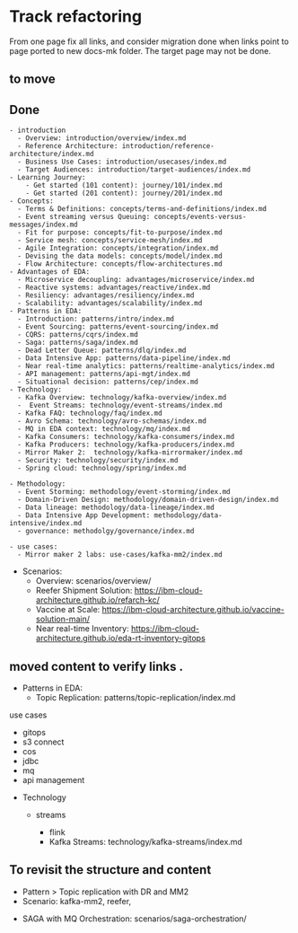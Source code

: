# Track refactoring
From one page fix all links, and consider migration done when links point to page ported to new docs-mk folder. The target page may not be done.

## to move 

## Done
    - introduction
      - Overview: introduction/overview/index.md
      - Reference Architecture: introduction/reference-architecture/index.md
      - Business Use Cases: introduction/usecases/index.md
      - Target Audiences: introduction/target-audiences/index.md
    - Learning Journey:
        - Get started (101 content): journey/101/index.md
        - Get started (201 content): journey/201/index.md
    - Concepts:
      - Terms & Definitions: concepts/terms-and-definitions/index.md
      - Event streaming versus Queuing: concepts/events-versus-messages/index.md
      - Fit for purpose: concepts/fit-to-purpose/index.md
      - Service mesh: concepts/service-mesh/index.md
      - Agile Integration: concepts/integration/index.md
      - Devising the data models: concepts/model/index.md
      - Flow Architecture: concepts/flow-architectures.md
    - Advantages of EDA:
      - Microservice decoupling: advantages/microservice/index.md
      - Reactive systems: advantages/reactive/index.md
      - Resiliency: advantages/resiliency/index.md
      - Scalability: advantages/scalability/index.md
    - Patterns in EDA:
      - Introduction: patterns/intro/index.md
      - Event Sourcing: patterns/event-sourcing/index.md
      - CQRS: patterns/cqrs/index.md
      - Saga: patterns/saga/index.md
      - Dead Letter Queue: patterns/dlq/index.md
      - Data Intensive App: patterns/data-pipeline/index.md
      - Near real-time analytics: patterns/realtime-analytics/index.md
      - API management: patterns/api-mgt/index.md
      - Situational decision: patterns/cep/index.md
    - Technology:
      - Kafka Overview: technology/kafka-overview/index.md
      -  Event Streams: technology/event-streams/index.md
      - Kafka FAQ: technology/faq/index.md
      - Avro Schema: technology/avro-schemas/index.md
      - MQ in EDA context: technology/mq/index.md
      - Kafka Consumers: technology/kafka-consumers/index.md
      - Kafka Producers: technology/kafka-producers/index.md
      - Mirror Maker 2:  technology/kafka-mirrormaker/index.md
      - Security: technology/security/index.md
      - Spring cloud: technology/spring/index.md

    - Methodology:
      - Event Storming: methodology/event-storming/index.md
      - Domain-Driven Design: methodology/domain-driven-design/index.md
      - Data lineage: methodology/data-lineage/index.md
      - Data Intensive App Development: methodology/data-intensive/index.md
      - governance: methodolgy/governance/index.md

    - use cases:
      - Mirror maker 2 labs: use-cases/kafka-mm2/index.md

  - Scenarios:
    - Overview: scenarios/overview/
    - Reefer Shipment Solution: https://ibm-cloud-architecture.github.io/refarch-kc/
    - Vaccine at Scale: https://ibm-cloud-architecture.github.io/vaccine-solution-main/
    - Near real-time Inventory: https://ibm-cloud-architecture.github.io/eda-rt-inventory-gitops

## moved content to verify links . 

- Patterns in EDA:  
    - Topic Replication: patterns/topic-replication/index.md

      
use cases
- gitops
- s3 connect
- cos 
- jdbc
- mq 
- api management

* Technology
  * streams
    
    * flink

    - Kafka Streams: technology/kafka-streams/index.md
    

## To revisit the structure and content

* Pattern > Topic replication with DR and MM2
* Scenario: kafka-mm2, reefer,
- SAGA with MQ Orchestration: scenarios/saga-orchestration/